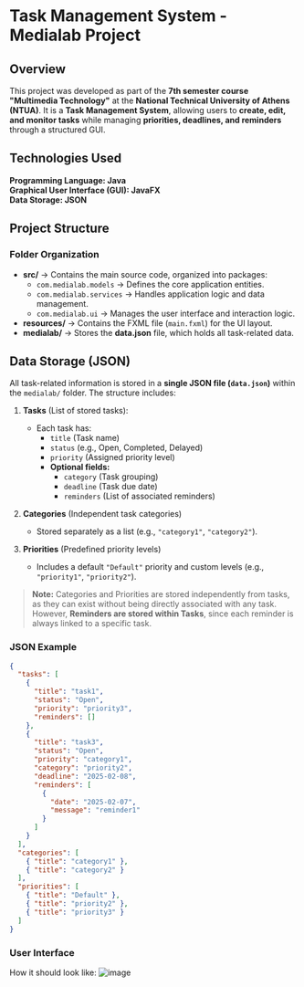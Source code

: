 # Task Management System - Medialab Project  

## Overview  
This project was developed as part of the **7th semester course "Multimedia Technology"** at the **National Technical University of Athens (NTUA)**. It is a **Task Management System**, allowing users to **create, edit, and monitor tasks** while managing **priorities, deadlines, and reminders** through a structured GUI.  

## Technologies Used  

**Programming Language: Java**  
**Graphical User Interface (GUI): JavaFX**  
**Data Storage: JSON**

## Project Structure  

### Folder Organization  
- **src/** → Contains the main source code, organized into packages:  
  - `com.medialab.models` → Defines the core application entities.  
  - `com.medialab.services` → Handles application logic and data management.  
  - `com.medialab.ui` → Manages the user interface and interaction logic.  
- **resources/** → Contains the FXML file (`main.fxml`) for the UI layout.  
- **medialab/** → Stores the **data.json** file, which holds all task-related data.  

## Data Storage (JSON)  
All task-related information is stored in a **single JSON file (`data.json`)** within the `medialab/` folder. The structure includes:  

1. **Tasks** (List of stored tasks):  
   - Each task has:  
     - `title` (Task name)  
     - `status` (e.g., Open, Completed, Delayed)  
     - `priority` (Assigned priority level)  
     - **Optional fields:**  
       - `category` (Task grouping)  
       - `deadline` (Task due date)  
       - `reminders` (List of associated reminders)  

2. **Categories** (Independent task categories)  
   - Stored separately as a list (e.g., `"category1"`, `"category2"`).  

3. **Priorities** (Predefined priority levels)  
   - Includes a default `"Default"` priority and custom levels (e.g., `"priority1"`, `"priority2"`).  

> **Note:** Categories and Priorities are stored independently from tasks, as they can exist without being directly associated with any task. However, **Reminders are stored within Tasks**, since each reminder is always linked to a specific task.  

### JSON Example  
```json
{
  "tasks": [
    {
      "title": "task1",
      "status": "Open",
      "priority": "priority3",
      "reminders": []
    },
    {
      "title": "task3",
      "status": "Open",
      "priority": "category1",
      "category": "priority2",
      "deadline": "2025-02-08",
      "reminders": [
        {
          "date": "2025-02-07",
          "message": "reminder1"
        }
      ]
    }
  ],
  "categories": [
    { "title": "category1" },
    { "title": "category2" }
  ],
  "priorities": [
    { "title": "Default" },
    { "title": "priority2" },
    { "title": "priority3" }
  ]
}
```

### User Interface
How it should look like:
![image](https://github.com/user-attachments/assets/34fc47a9-4292-4595-8db9-1f2ee4dcb739)

